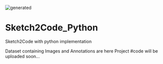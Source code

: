 ![generated](https://user-images.githubusercontent.com/40292790/114436706-56659c00-9bce-11eb-8f15-f038c1311314.png)
# Sketch2Code_Python

Sketch2Code with python implementation

Dataset containing Images and Annotations are here
Project #code will be uploaded soon...
